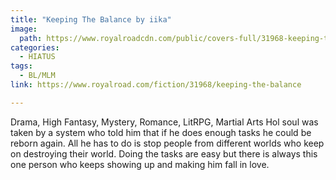 ```yaml
---
title: "Keeping The Balance by iika"
image:
  path: https://www.royalroadcdn.com/public/covers-full/31968-keeping-the-balance.jpg
categories:
  - HIATUS
tags:
  - BL/MLM
link: https://www.royalroad.com/fiction/31968/keeping-the-balance

---
```

Drama, High Fantasy, Mystery, Romance, LitRPG, Martial Arts
Hol soul was taken by a system who told him that if he does enough tasks he could be reborn again.  All he has to do is stop people from different worlds who keep on destroying their world. Doing the tasks are easy but there is always this one person who keeps showing up and making him fall in love.

